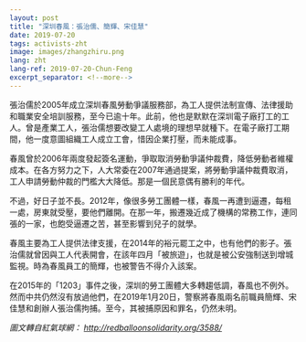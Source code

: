 ```yaml
---
layout: post
title: "深圳春風：張治儒、簡輝、宋佳慧"
date: 2019-07-20
tags: activists-zht
image: images/zhangzhiru.png
lang: zht
lang-ref: 2019-07-20-Chun-Feng
excerpt_separator: <!--more-->
---
```


張治儒於2005年成立深圳春風勞動爭議服務部，為工人提供法制宣傳、法律援助和職業安全培訓服務，至今已逾十年。此前，他也是默默在深圳電子廠打工的工人。曾是產業工人，張治儒想要改變工人處境的理想早就種下。在電子廠打工期間，他一度意圖組織工人成立工會，惜因企業打壓，而未能成事。

春風曾於2006年兩度發起簽名運動，爭取取消勞動爭議仲裁費，降低勞動者維權成本。在各方努力之下，人大常委在2007年通過提案，將勞動爭議仲裁費取消，工人申請勞動仲裁的門檻大大降低。那是一個民意偶有勝利的年代。

不過，好日子並不長。2012年，像很多勞工團體一樣，春風一再遭到逼遷，每租一處，房東就受壓，要他們離開。在那一年，搬遷幾近成了機構的常務工作，連同張的一家，也飽受逼遷之苦，甚至影響到兒子的就學。

春風主要為工人提供法律支援，在2014年的裕元罷工之中，也有他們的影子。張治儒就曾因與工人代表開會，在該年四月「被旅遊」，也就是被公安強制送到增城監視。時為春風員工的簡輝，也被警告不得介入該案。

在2015年的「1203」事件之後，深圳的勞工團體大多轉趨低調，春風也不例外。然而中共仍然沒有放過他們，在2019年1月20日，警察將春風兩名前職員簡輝、宋佳慧和創辦人張治儒拘捕。至今，其被捕原因和罪名，仍然未明。

<em>圖文轉自紅氣球網： <http://redballoonsolidarity.org/3588/></em>
